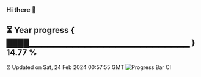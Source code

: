 ### Hi there 👋
⏳ Year progress { ████▁▁▁▁▁▁▁▁▁▁▁▁▁▁▁▁▁▁▁▁▁▁▁▁▁▁ } 14.77 %
---
⏰ Updated on Sat, 24 Feb 2024 00:57:55 GMT
![Progress Bar CI](https://github.com/liununu/liununu/workflows/Progress%20Bar%20CI/badge.svg)
